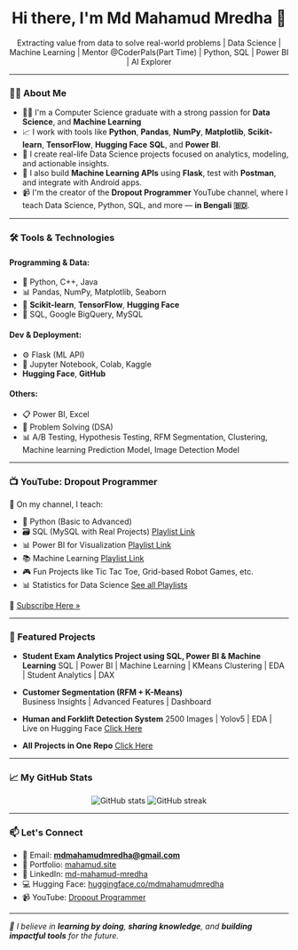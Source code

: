 <h1 align="center">Hi there, I'm Md Mahamud Mredha 👋</h1>
<p align="center">
  Extracting value from data to solve real-world problems | Data Science | Machine Learning | Mentor @CoderPals(Part Time) | Python, SQL | Power BI | AI Explorer 
</p>

---

### 🧑‍💻 About Me

- 👨‍🎓 I'm a Computer Science graduate with a strong passion for **Data Science**, and **Machine Learning**
- 📈 I work with tools like **Python**, **Pandas**, **NumPy**, **Matplotlib**, **Scikit-learn**, **TensorFlow**, **Hugging Face** **SQL**, and **Power BI**.
- 🤝 I create real-life Data Science projects focused on analytics, modeling, and actionable insights.
- 🔧 I also build **Machine Learning APIs** using **Flask**, test with **Postman**, and integrate with Android apps.
- 📹 I'm the creator of the **Dropout Programmer** YouTube channel, where I teach Data Science, Python, SQL, and more — **in Bengali 🇧🇩**.

---

### 🛠️ Tools & Technologies

#### Programming & Data:
- 🐍 Python, C++, Java
- 📊 Pandas, NumPy, Matplotlib, Seaborn
- 🤖 **Scikit-learn**, **TensorFlow**, **Hugging Face**
- 💾 SQL, Google BigQuery, MySQL

#### Dev & Deployment:
- ⚙️ Flask (ML API)
- 🧠 Jupyter Notebook, Colab, Kaggle
- **Hugging Face**, **GitHub**

#### Others:
- 📋 Power BI, Excel
- 🧠 Problem Solving (DSA)
- 📊 A/B Testing, Hypothesis Testing, RFM Segmentation, Clustering, Machine learning Prediction Model, Image Detection Model

---

### 📺 YouTube: Dropout Programmer

🎥 On my channel, I teach:

- 📘 Python (Basic to Advanced)
- 🗃️ SQL (MySQL with Real Projects) [Playlist Link](https://www.youtube.com/playlist?list=PLGvQDTPXnnfrfyBvSemI5sC8WVW0yfvw0)
- 📊 Power BI for Visualization [Playlist Link](https://www.youtube.com/playlist?list=PLGvQDTPXnnfpfA1gvdJdfWZIzRIAR5NeB)
- 📚 Machine Learning [Playlist Link](https://www.youtube.com/playlist?list=PLGvQDTPXnnfrfyBvSemI5sC8WVW0yfvw0)
- 🎮 Fun Projects like Tic Tac Toe, Grid-based Robot Games, etc.
- 📊 Statistics for Data Science
 [See all Playlists](https://www.youtube.com/@DropoutProgrammer/playlists)

🔗 [Subscribe Here »](https://www.youtube.com/@DropoutProgrammer)

---

### 📌 Featured Projects

- **Student Exam Analytics Project using SQL, Power BI & Machine Learning**
  SQL | Power BI | Machine Learning | KMeans Clustering | EDA | Student Analytics | DAX
  
- **Customer Segmentation (RFM + K-Means)**  
  Business Insights | Advanced Features | Dashboard 

- **Human and Forklift Detection System**
  2500 Images | Yolov5 | EDA | Live on Hugging Face [Click Here](https://huggingface.co/spaces/mdmahamudmredha/Human_And_Forklift_Detection_Just_HF)

- **All Projects in One Repo** [Click Here](https://github.com/mdmahamudmredha/All-Projects)

---

### 📈 My GitHub Stats

<p align="center">
  <img src="https://github-readme-stats.vercel.app/api?username=mdmahamudmredha&show_icons=true&theme=tokyonight" alt="GitHub stats" />
  <img src="https://github-readme-streak-stats.herokuapp.com/?user=mdmahamudmredha&theme=tokyonight" alt="GitHub streak" />
</p>

--- 

### 📫 Let's Connect

- 📧 Email: **mdmahamudmredha@gmail.com**
- 🧾 Portfolio: [mahamud.site](https://www.mahamud.site)
- 🔗 LinkedIn: [md-mahamud-mredha](https://www.linkedin.com/in/md-mahamud-mredha-294046208/)
- 💻 Hugging Face: [huggingface.co/mdmahamudmredha](https://huggingface.co/mdmahamudmredha)
- 📹 YouTube: [Dropout Programmer](https://www.youtube.com/@DropoutProgrammer)

---

_🚀 I believe in **learning by doing**, **sharing knowledge**, and **building impactful tools** for the future._
